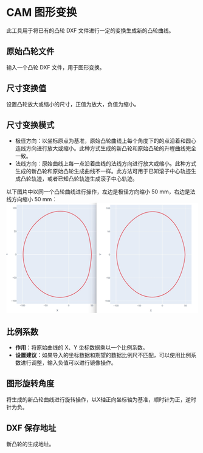 # CAM 图形变换

此工具用于将已有的凸轮 DXF 文件进行一定的变换生成新的凸轮曲线。

## 原始凸轮文件

输入一个凸轮 DXF 文件，用于图形变换。

## 尺寸变换值

设置凸轮放大或缩小的尺寸，正值为放大，负值为缩小。

## 尺寸变换模式

- 极径方向：以坐标原点为基准，原始凸轮曲线上每个角度下的的点沿着和圆心连线方向进行放大或缩小。此种方式生成的新凸轮和原始凸轮的升程曲线完全一致。
- 法线方向：原始曲线上每一点沿着曲线的法线方向进行放大或缩小。此种方式生成的新凸轮和原始凸轮生成曲线不一样。此方法可用于已知滚子中心轨迹生成凸轮轨迹，或者已知凸轮轨迹生成滚子中心轨迹。

以下图片中以同一个凸轮曲线进行操作，左边是极径方向缩小 50 mm，右边是法线方向缩小 50 mm：
![img](resources/tranform.jpg)

## 比例系数

- **作用**：将原始曲线的 X、Y 坐标数据乘以一个比例系数。
- **设置建议**：如果导入的坐标数据和期望的数据比例尺不匹配，可以使用比例系数进行调整，输入负值可以进行镜像操作。

## 图形旋转角度

将生成的新凸轮曲线进行旋转操作，以X轴正向坐标轴为基准，顺时针为正，逆时针为负。

## DXF 保存地址

新凸轮的生成地址。
